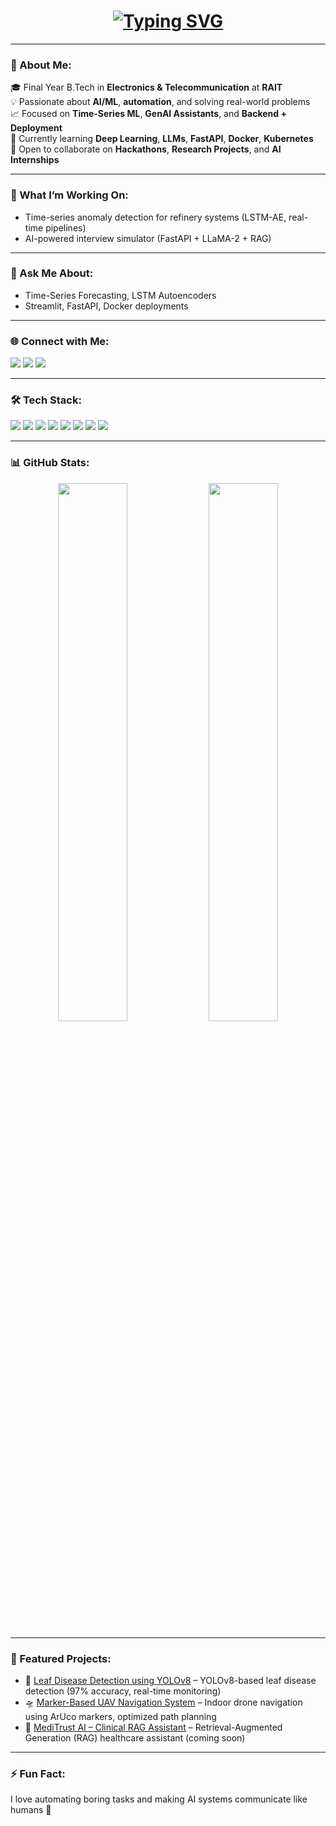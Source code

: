 <!-- GitHub Profile README for Ojas Shenwai -->

<!-- Banner -->
<h1 align="center">
  <a href="https://github.com/Ojas1584" target="_blank">
    <img src="https://readme-typing-svg.herokuapp.com?font=Fira+Code&size=32&pause=1000&color=F75C7E&center=true&vCenter=true&width=500&lines=👋+I'm+Ojas+Shenwai" alt="Typing SVG" />
  </a>
</h1>

---

### 🚀 About Me:
🎓 Final Year B.Tech in **Electronics & Telecommunication** at **RAIT**  
💡 Passionate about **AI/ML**, **automation**, and solving real-world problems  
📈 Focused on **Time-Series ML**, **GenAI Assistants**, and **Backend + Deployment**  
🧠 Currently learning **Deep Learning**, **LLMs**, **FastAPI**, **Docker**, **Kubernetes**  
🤝 Open to collaborate on **Hackathons**, **Research Projects**, and **AI Internships**

---

### 🔭 What I’m Working On:
- Time-series anomaly detection for refinery systems (LSTM-AE, real-time pipelines)  
- AI-powered interview simulator (FastAPI + LLaMA-2 + RAG)  

---

### 💬 Ask Me About:
- Time-Series Forecasting, LSTM Autoencoders  
- Streamlit, FastAPI, Docker deployments  

---

### 🌐 Connect with Me:
<p>
  <a href="mailto:ojasshen1584@gmail.com"><img src="https://img.shields.io/badge/Gmail-EA4335?style=for-the-badge&logo=gmail&logoColor=white"/></a>
  <a href="https://www.linkedin.com/in/ojas-shenwai/"><img src="https://img.shields.io/badge/LinkedIn-0A66C2?style=for-the-badge&logo=linkedin&logoColor=white"/></a>
  <a href="https://github.com/Ojas1584"><img src="https://img.shields.io/badge/GitHub-181717?style=for-the-badge&logo=github&logoColor=white"/></a>
</p>

---

### 🛠 Tech Stack:
<p align="left">
  <a href="https://www.python.org/" target="_blank"><img src="https://img.shields.io/badge/Python-3776AB?style=for-the-badge&logo=python&logoColor=white" /></a>
  <a href="https://scikit-learn.org/" target="_blank"><img src="https://img.shields.io/badge/Scikit--Learn-F7931E?style=for-the-badge&logo=scikit-learn&logoColor=white" /></a>
  <a href="https://www.tensorflow.org/" target="_blank"><img src="https://img.shields.io/badge/TensorFlow-FF6F00?style=for-the-badge&logo=tensorflow&logoColor=white" /></a>
  <a href="https://keras.io/" target="_blank"><img src="https://img.shields.io/badge/Keras-D00000?style=for-the-badge&logo=keras&logoColor=white" /></a>
  <a href="https://fastapi.tiangolo.com/" target="_blank"><img src="https://img.shields.io/badge/FastAPI-009688?style=for-the-badge&logo=fastapi&logoColor=white" /></a>
  <a href="https://streamlit.io/" target="_blank"><img src="https://img.shields.io/badge/Streamlit-FF4B4B?style=for-the-badge&logo=streamlit&logoColor=white" /></a>
  <a href="https://powerbi.microsoft.com/" target="_blank"><img src="https://img.shields.io/badge/PowerBI-F2C811?style=for-the-badge&logo=powerbi&logoColor=black" /></a>
  <a href="https://www.docker.com/" target="_blank"><img src="https://img.shields.io/badge/Docker-2496ED?style=for-the-badge&logo=docker&logoColor=white" /></a>
</p>

---

### 📊 GitHub Stats:
<p align="center">
  <img src="https://github-readme-stats.vercel.app/api?username=Ojas1584&show_icons=true&theme=radical" width="47%" />
  <img src="https://github-readme-streak-stats.herokuapp.com/?user=Ojas1584&theme=radical" width="47%" />
</p>

---

### 📌 Featured Projects:

- 🌿 [Leaf Disease Detection using YOLOv8](https://github.com/Ojas1584/Leaf-Disease-YOLOv8) – YOLOv8-based leaf disease detection (97% accuracy, real-time monitoring)  
- 🛸 [Marker-Based UAV Navigation System](https://github.com/Ojas1584/UAV-Nav-System) – Indoor drone navigation using ArUco markers, optimized path planning  
- 🏥 [MediTrust AI – Clinical RAG Assistant](https://github.com/Ojas1584/Clinical-RAG-Tool) – Retrieval-Augmented Generation (RAG) healthcare assistant (coming soon)  

---

### ⚡ Fun Fact:
I love automating boring tasks and making AI systems communicate like humans 🤖

